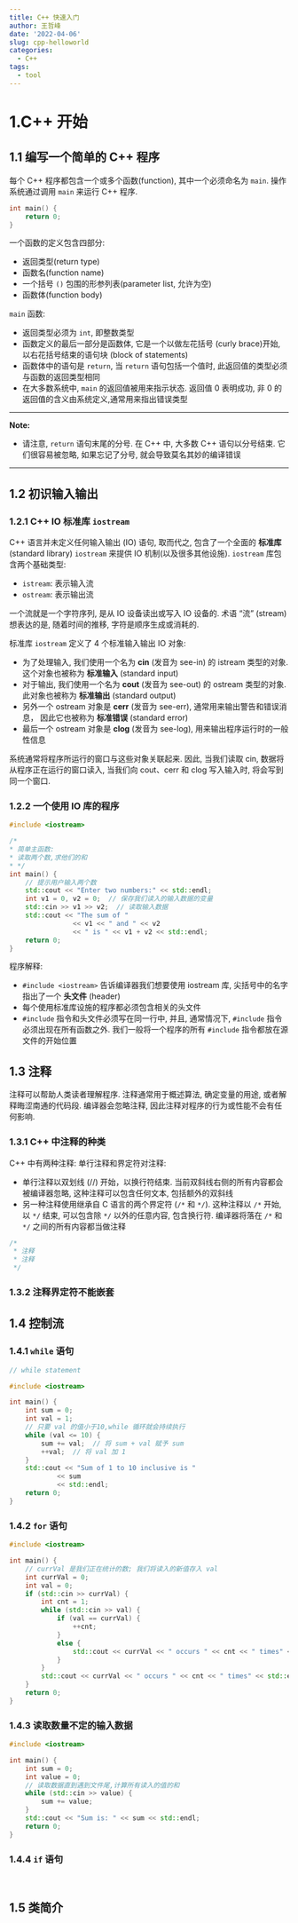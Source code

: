 ```yaml
---
title: C++ 快速入门
author: 王哲峰
date: '2022-04-06'
slug: cpp-helloworld
categories:
  - C++
tags:
  - tool
---
```



# 1.C++ 开始

## 1.1 编写一个简单的 C++ 程序

每个 C++ 程序都包含一个或多个函数(function), 其中一个必须命名为 `main`. 
操作系统通过调用 `main` 来运行 C++ 程序. 

```cpp
int main() {
    return 0;
}
```

一个函数的定义包含四部分: 

* 返回类型(return type)
* 函数名(function name)
* 一个括号 `()` 包围的形参列表(parameter list, 允许为空)
* 函数体(function body)


`main` 函数: 

- 返回类型必须为 `int`, 即整数类型
- 函数定义的最后一部分是函数体, 它是一个以做左花括号 (curly brace)开始,
  以右花括号结束的语句块 (block of statements)
- 函数体中的语句是 `return`, 当 `return` 语句包括一个值时, 
  此返回值的类型必须与函数的返回类型相同
- 在大多数系统中, `main` 的返回值被用来指示状态. 返回值 0 表明成功, 
  非 0 的返回值的含义由系统定义,通常用来指出错误类型

***

**Note:**

- 请注意, `return` 语句末尾的分号. 在 C++ 中, 大多数 C++ 语句以分号结束. 
  它们很容易被忽略, 如果忘记了分号, 就会导致莫名其妙的编译错误

***

## 1.2 初识输入输出

### 1.2.1 C++ IO 标准库 `iostream`

C++ 语言并未定义任何输入输出 (IO) 语句, 取而代之, 
包含了一个全面的 **标准库** (standard library) `iostream` 
来提供 IO 机制(以及很多其他设施). `iostream` 库包含两个基础类型: 

- `istream`: 表示输入流
- `ostream`: 表示输出流

一个流就是一个字符序列, 是从 IO 设备读出或写入 IO 设备的. 术语 “流” (stream) 想表达的是, 随着时间的推移, 
字符是顺序生成或消耗的. 

标准库 `iostream` 定义了 4 个标准输入输出 IO 对象: 

- 为了处理输入, 我们使用一个名为 **cin** (发音为 see-in) 的 istream 类型的对象. 
  这个对象也被称为 **标准输入** (standard input)
- 对于输出, 我们使用一个名为 **cout** (发音为 see-out) 的 ostream 类型的对象. 
  此对象也被称为 **标准输出** (standard output)
- 另外一个 ostream 对象是 **cerr** (发音为 see-err), 通常用来输出警告和错误消息，
  因此它也被称为 **标准错误** (standard error)
- 最后一个 ostream 对象是 **clog** (发音为 see-log), 用来输出程序运行时的一般性信息

系统通常将程序所运行的窗口与这些对象关联起来. 因此, 当我们读取 cin, 
数据将从程序正在运行的窗口读入, 当我们向 cout、cerr 和 clog 写入输入时, 
将会写到同一个窗口.

### 1.2.2 一个使用 IO 库的程序

```cpp
#include <iostream>

/*
* 简单主函数:
* 读取两个数,求他们的和
* */
int main() {
    // 提示用户输入两个数
    std::cout << "Enter two numbers:" << std::endl;
    int v1 = 0, v2 = 0;  // 保存我们读入的输入数据的变量
    std::cin >> v1 >> v2;  // 读取输入数据
    std::cout << "The sum of " 
                << v1 << " and " << v2 
                << " is " << v1 + v2 << std::endl;
    return 0;
}
```

程序解释:

- `#include <iostream>` 告诉编译器我们想要使用 iostream 库, 
  尖括号中的名字指出了一个 **头文件** (header)
- 每个使用标准库设施的程序都必须包含相关的头文件
- `#include` 指令和头文件必须写在同一行中, 并且, 通常情况下, 
  `#include` 指令必须出现在所有函数之外. 
  我们一般将一个程序的所有 `#include` 指令都放在源文件的开始位置





## 1.3 注释

注释可以帮助人类读者理解程序. 注释通常用于概述算法, 确定变量的用途, 或者解释晦涩南通的代码段. 
编译器会忽略注释, 因此注释对程序的行为或性能不会有任何影响.

### 1.3.1 C++ 中注释的种类

C++ 中有两种注释: 单行注释和界定符对注释:

- 单行注释以双划线 (//) 开始，以换行符结束. 当前双斜线右侧的所有内容都会被编译器忽略, 
  这种注释可以包含任何文本, 包括额外的双斜线
- 另一种注释使用继承自 C 语言的两个界定符 (`/*` 和 `*/`). 
  这种注释以 `/*` 开始, 以 `*/` 结束, 可以包含除 `*/` 以外的任意内容, 包含换行符. 
  编译器将落在 `/*` 和 `*/` 之间的所有内容都当做注释

```cpp
/*
 * 注释
 * 注释
 */
```

### 1.3.2 注释界定符不能嵌套

## 1.4 控制流

### 1.4.1 `while` 语句

```cpp
// while statement

#include <iostream>

int main() {
    int sum = 0;
    int val = 1;
    // 只要 val 的值小于10,while 循环就会持续执行
    while (val <= 10) {
        sum += val;  // 将 sum + val 赋予 sum
        ++val;  // 将 val 加 1
    }
    std::cout << "Sum of 1 to 10 inclusive is "
            << sum
            << std::endl;
    return 0;
}
```

### 1.4.2 `for` 语句

```cpp
#include <iostream>

int main() {
    // currVal 是我们正在统计的数; 我们将读入的新值存入 val
    int currVal = 0;
    int val = 0;
    if (std::cin >> currVal) {
        int cnt = 1;
        while (std::cin >> val) {
            if (val == currVal) {
                ++cnt;
            }
            else {
                std::cout << currVal << " occurs " << cnt << " times" << std::endl;
            }
        }
        std::cout << currVal << " occurs " << cnt << " times" << std::endl;
    }
    return 0;
}
```

### 1.4.3 读取数量不定的输入数据

```cpp
#include <iostream>

int main() {
    int sum = 0;
    int value = 0;
    // 读取数据直到遇到文件尾,计算所有读入的值的和
    while (std::cin >> value) {
        sum += value;
    }
    std::cout << "Sum is: " << sum << std::endl;
    return 0;
}
```

### 1.4.4 `if` 语句


```cpp
    
```    


## 1.5 类简介



